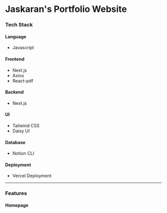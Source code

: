# Jaskaran's Portfolio Website

### Tech Stack

#### Language

- Javascript

#### Frontend

- Next.js
- Axios
- React-pdf

#### Backend

- Next.js

#### UI

- Tailwind CSS
- Daisy UI

#### Database

- Notion CLI

#### Deployment

- Vercel Deployment

---

### Features

#### Homepage
